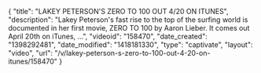 {
    "title": "LAKEY PETERSON'S ZERO TO 100 OUT 4\/20 ON ITUNES",
    "description": "Lakey Peterson's fast rise to the top of the surfing world is documented in her first movie, ZERO TO 100 by Aaron Lieber. It comes out April 20th on iTunes, ...",
    "videoid": "158470",
    "date_created": "1398292481",
    "date_modified": "1418181330",
    "type": "captivate",
    "layout": "video",
    "url": "\/v\/lakey-peterson-s-zero-to-100-out-4-20-on-itunes\/158470"
}
